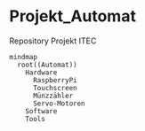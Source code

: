 # Projekt_Automat
Repository Projekt ITEC
```mermaid
mindmap
  root((Automat))
    Hardware
      RaspberryPi
      Touchscreen
      Münzzähler
      Servo-Motoren
    Software
    Tools
      
```
   
